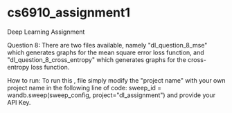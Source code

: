 # cs6910_assignment1
Deep Learning Assignment










Question 8: There are two files available, namely "dl_question_8_mse" which generates graphs for the mean square error loss function, and "dl_question_8_cross_entropy" which                generates graphs for the cross-entropy loss function.

How to run: To run this , file simply modify the "project name" with your own project name in the following line of code: sweep_id = wandb.sweep(sweep_config, project="dl_assignment") and provide your API Key.
